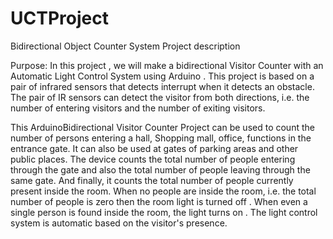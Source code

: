 # UCTProject
Bidirectional Object Counter System
Project description

Purpose: In this project , we will make a bidirectional Visitor Counter with an Automatic Light Control System using Arduino . This project is based on a pair of infrared sensors that detects interrupt when it detects an obstacle. The pair of IR sensors can detect the visitor from both directions, i.e. the number of entering visitors and the number of exiting visitors. 

This ArduinoBidirectional Visitor Counter Project can be used to count the number of persons entering a hall, Shopping mall, office, functions in the entrance gate. It can also be used at gates of parking areas and other public places. The device counts the total number of people entering through the gate and also the total number of people leaving through the same gate. And finally, it counts the total number of people currently present inside the room. When no people are inside the room, i.e. the total number of people is zero then the room light is turned off . When even a single person is found inside the room, the light turns on . The light control system is automatic based on the visitor's presence. 
